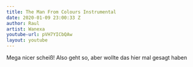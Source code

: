 ```yaml
---
title: The Man From Colours Instrumental
date: 2020-01-09 23:00:33 Z
author: Raul
artist: Wanexa
youtube-url: pVH7YICbQAw
layout: youtube
---
```


<div class="post-content-message"> 
Mega nicer scheiß! Also geht so, aber wollte das hier mal gesagt haben

</div>

